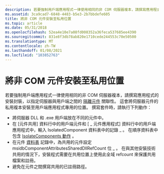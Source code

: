 ```yaml
---
description: 若要強制用戶端應用程式一律使用相同的非 COM 伺服器複本，請撰寫應用程式的安裝封裝，以指定伺服器與用戶端之間的隔離元件關聯性。
ms.assetid: 3ca9cad7-6848-4483-b5e3-2b7bbdefe605
title: 將非 COM 元件安裝至私用位置
ms.topic: article
ms.date: 05/31/2018
ms.openlocfilehash: 52ea4e10e7a08fd008352a36feca537685ee4390
ms.sourcegitcommit: 831e8f3db78ab820e1710cede244553c70e50500
ms.translationtype: MT
ms.contentlocale: zh-TW
ms.lasthandoff: 01/08/2021
ms.locfileid: "103852763"
---
```

# <a name="installing-a-non-com-component-to-a-private-location"></a>將非 COM 元件安裝至私用位置

若要強制用戶端應用程式一律使用相同的非 COM 伺服器複本，請撰寫應用程式的安裝封裝，以指定伺服器與用戶端之間的 [隔離元件](isolated-components.md) 關聯性。 這會將伺服器元件的私用複本安裝至用戶端應用程式專用的位置。 撰寫套件時，請執行下列動作：

-   將伺服器 DLL 和 .exe 用戶端放在不同的元件中。
-   在 [元件共用] [](isolatedcomponent-table.md)資料行中的用戶端元件和 [ \_ 元件應用程式] 資料行中的用戶端應用程式中，輸入 IsolatedComponent 資料表中的記錄 \_ 。 在順序資料表中包含 [IsolateComponents 動作](isolatecomponents-action.md) 。
-   在元件 [資料表](component-table.md) 記錄中，為共用的元件設定 msidbComponentAttributesSharedDllRefCount 位 \_ 。 在與其他安裝技術共用的情況下，安裝程式需要在共用位置上使用此全域 refcount 來保護共用檔案和註冊。
-   避免在元件之間撰寫共用的已註冊路徑。

 

 



